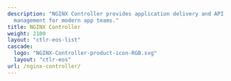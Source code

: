 ```yaml
---
description: "NGINX Controller provides application delivery and API
  management for modern app teams."
title: NGINX Controller
weight: 2100
layout: "ctlr-eos-list"
cascade:
  logo: "NGINX-Controller-product-icon-RGB.svg"
  layout: "ctlr-eos"
url: /nginx-controller/
---
```




